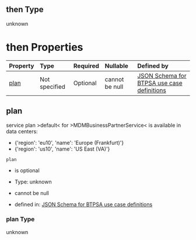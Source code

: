 ## then Type

unknown

# then Properties

| Property      | Type          | Required | Nullable       | Defined by                                                                                                                                                                                                                                      |
| :------------ | :------------ | :------- | :------------- | :---------------------------------------------------------------------------------------------------------------------------------------------------------------------------------------------------------------------------------------------- |
| [plan](#plan) | Not specified | Optional | cannot be null | [JSON Schema for BTPSA use case definitions](btpsa-usecase-properties-services-items-allof-1-then-allof-62-then-allof-0-then-properties-plan.md "undefined#/properties/services/items/allOf/1/then/allOf/62/then/allOf/0/then/properties/plan") |

## plan

service plan >default< for >MDMBusinessPartnerService< is available in data centers:

*   {'region': 'eu10', 'name': 'Europe (Frankfurt)'}
*   {'region': 'us10', 'name': 'US East (VA)'}

`plan`

*   is optional

*   Type: unknown

*   cannot be null

*   defined in: [JSON Schema for BTPSA use case definitions](btpsa-usecase-properties-services-items-allof-1-then-allof-62-then-allof-0-then-properties-plan.md "undefined#/properties/services/items/allOf/1/then/allOf/62/then/allOf/0/then/properties/plan")

### plan Type

unknown

